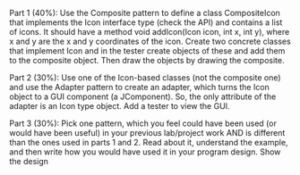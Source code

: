 Part 1 (40%):
Use the Composite pattern to define a class CompositeIcon that implements the Icon interface type (check the API) and contains a list of icons. It should have a method
void addIcon(Icon icon, int x, int y), where x and y are the x and y coordinates of the icon.
Create two concrete classes that implement Icon and in the tester create objects of these and add them to the composite object. Then draw the objects by drawing the composite. 
 
Part 2 (30%):
Use one of the Icon-based classes (not the composite one) and use the Adapter pattern to create an adapter, which turns the Icon object to a GUI component (a JComponent). So, the only attribute of the adapter is an Icon type object.
Add a tester to view the GUI.
 
Part 3 (30%): 
Pick one pattern, which you feel could have been used (or would have been useful) in your previous lab/project work AND is different than the ones used in parts 1 and 2. 
Read about it, understand the example, and then write how you would have used it in your program design. Show the design
